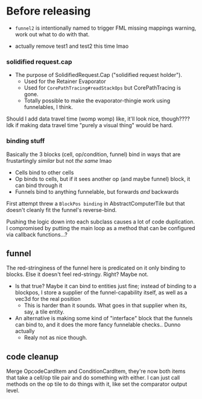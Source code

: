 # Before releasing

- `funnel2` is intentionally named to trigger FML missing mappings warning, work out what to do with that.

- actually remove test1 and test2 this time lmao

### solidified request.cap

* The purpose of SolidifiedRequest.Cap ("solidified request holder").
  * Used for the Retainer Evaporator
  * Used for `CorePathTracing#readStackOps` but CorePathTracing is gone.
  * Totally possible to make the evaporator-thingie work using funnelables, I think.

Should I add data travel time (womp womp) like, it'll look nice, though???? Idk if making data travel time "purely a visual thing" would be hard.

### binding stuff

Basically the 3 blocks (cell, op/condition, funnel) bind in ways that are frustartingly *similar* but not *the same* lmao

* Cells bind to other cells
* Op binds to cells, but if it sees another op (and maybe funnel) block, it can bind through it
* Funnels bind to anything funnelable, but forwards *and* backwards

First attempt threw a `BlockPos binding` in AbstractComputerTile but that doesn't cleanly fit the funnel's reverse-bind.

Pushing the logic down into each subclass causes a lot of code duplication. I compromised by putting the main loop as a method that can be configured via callback functions...?

## funnel

The red-stringiness of the funnel here is predicated on it only binding to blocks. Else it doesn't feel red-stringy. Right? Maybe not.

* Is that true? Maybe it can bind to entities just fine; instead of binding to a blockpos, I store a supplier of the funnel-capability itself, as well as a vec3d for the real position
  * This is harder than it sounds. What goes in that supplier<rhodofunnelable> when its, say, a tile entity.
* An alternative is making some kind of "interface" block that the funnels can bind to, and it does the more fancy funnelable checks.. Dunno actually
  * Realy not as nice though.

## code cleanup

Merge OpcodeCardItem and ConditionCardItem, they're now both items that take a cell/op tile pair and do something with either. I can just call methods on the op tile to do things with it, like set the comparator output level. 